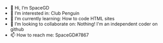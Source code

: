 - 👋 Hi, I’m SpaceGD
- 👀 I’m interested in: Club Penguin
- 🌱 I’m currently learning: How to code HTML sites
- 💞️ I’m looking to collaborate on: Nothing! I'm an independent coder on github
- 📫 How to reach me: SpaceGD#7867

<!---
Fuck off!
--->
